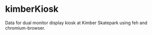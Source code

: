 # kimberKiosk

Data for dual monitor display kiosk at Kimber Skatepark using feh and chromium-browser.
